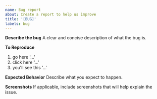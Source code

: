 ```yaml
---
name: Bug report
about: Create a report to help us improve
title: '[BUG]'
labels: bug
---
```


**Describe the bug**
A clear and concise description of what the bug is.

**To Reproduce**
1. go here '...'
2. click here '...'
3. you'll see this '...'

**Expected Behavior**
Describe what you expect to happen.

**Screenshots**
If applicable, include screenshots that will help explain the issue.